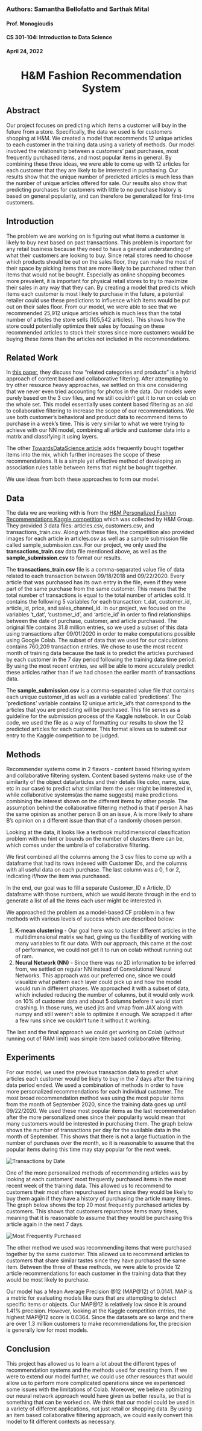 ### Authors: Samantha Bellofatto and Sarthak Mital
#### Prof. Monogioudis
#### CS 301-104: Introduction to Data Science
#### April 24, 2022

<h1 align="center">H&M Fashion Recommendation System</h1>

## Abstract
Our project focuses on predicting which items a customer will buy in the future from a store. Specifically, the data we used is for customers 
shopping at H&M. We created a model that recommends 12 unique articles to each customer in the training data using a variety of methods. Our 
model involved the relationship between a customers’ past purchases, most frequently purchased items, and most popular items in general. By 
combining these three ideas, we were able to come up with 12 articles for each customer that they are likely to be interested in purchasing. 
Our results show that the unique number of predicted articles is much less than the number of unique articles offered for sale. Our results 
also show that predicting purchases for customers with little to no purchase history is based on general popularity, and can therefore be 
generalized for first-time customers.

## Introduction
The problem we are working on is figuring out what items a customer is likely to buy next based on past transactions. This problem is important
for any retail business because they need to have a general understanding of what their customers are looking to buy. Since retail stores need 
to choose which products should be out on the sales floor, they can make the most of their space by picking items that are more likely to be 
purchased rather than items that would not be bought. Especially as online shopping becomes more prevalent, it is important for physical retail 
stores to try to maximize their sales in any way that they can. By creating a model that predicts which items each customer is most likely to 
purchase in the future, a potential retailer could use these predictions to influence which items would be put out on their sales floor. From 
our model, we were able to see that we recommended 25,912 unique articles which is much less than the total number of articles the store sells 
(105,542 articles). This shows how the store could potentially optimize their sales by focusing on these recommended articles to stock their 
stores since more customers would be buying these items than the articles not included in the recommendations.

## Related Work
In [this paper](https://www.researchgate.net/publication/221140924_Utilizing_related_products_for_post-purchase_recommendation_in_e-commerce), they discuss how “related categories and products” is a hybrid approach of content based and collaborative filtering. After attempting to try other resource heavy approaches, we settled on this one considering that we never even tried accounting for photos in the data. Our models were purely based on the 3 csv files, and we still couldn’t get it to run on colab on the whole set. This model essentially uses content based filtering as an aid to collaborative filtering to increase the scope of our recommendations. We use both customer’s behavioral and product data to recommend items to purchase in a week’s time. This is very similar to what we were trying to achieve with our NN model, combining all article and customer data into a matrix and classifying it using layers.

The other [TowardsDataScience article](https://towardsdatascience.com/the-frequently-bought-together-recommendation-system-b4ed076b24e5) adds frequently bought together items into the mix, which further increases the scope of these recommendations. It is a simple yet effective method of developing an association rules table between items that might be bought together.

We use ideas from both these approaches to form our model.


## Data
The data we are working with is from the [H&M Personalized Fashion Recommendations Kaggle competition](https://www.kaggle.com/competitions/h-and-m-personalized-fashion-recommendations) 
which was collected by H&M Group. They provided 3 data files: articles.csv, customers.csv, and transactions_train.csv. Along with these files, 
the competition also provided images for each article in articles.csv as well as a sample submission file called sample_submission.csv. For our 
project, we only used the **transactions_train.csv** data file mentioned above, as well as the **sample_submission.csv** to format our results.

The **transactions_train.csv** file is a comma-separated value file of data related to each transaction between 09/18/2018 and 09/22/2020. Every 
article that was purchased has its own entry in the file, even if they were part of the same purchase from the same customer. This means that the 
total number of transactions is equal to the total number of articles sold. It contains the following 5 variables for each transaction: t_dat, 
customer_id, article_id, price, and sales_channel_id. In our project, we focused on the variables ‘t_dat’, ‘customer_id’, and ‘article_id’ in order 
to find relationships between the date of purchase, customer, and article purchased. The original file contains 31.8 million entries, so we used a 
subset of this data using transactions after 09/01/2020 in order to make computations possible using Google Colab. The subset of data that we used 
for our calculations contains 760,209 transaction entries. We chose to use the most recent month of training data because the task is to predict 
the articles purchased by each customer in the 7 day period following the training data time period. By using the most recent entries, we will be 
able to more accurately predict these articles rather than if we had chosen the earlier month of transactions data.

The **sample_submission.csv** is a comma-separated value file that contains each unique customer_id as well as a variable called ‘predictions’. The 
‘predictions’ variable contains 12 unique article_id’s that correspond to the articles that you are predicting will be purchased. This file serves 
as a guideline for the submission process of the Kaggle notebook. In our Colab code, we used the file as a way of formatting our results to show the 
12 predicted articles for each customer. This format allows us to submit our entry to the Kaggle competition to be judged.

## Methods
Recommender systems come in 2 flavors - content based filtering system and collaborative filtering system. Content based systems make use of the 
similarity of the object data(articles and their details like color, name, size, etc in our case) to predict what similar item the user might be 
interested in, while collaborative systems(as the name suggests) make predictions combining the interest shown on the different items by other people. 
The assumption behind the collaborative filtering method is that if  person A has the same opinion as another person B on an issue, A is more likely 
to share B’s opinion on a different issue than that of a randomly chosen person.

Looking at the data, it looks like a textbook multidimensional classification problem with no hint or bounds on the number of clusters there can be, 
which comes under the umbrella of collaborative filtering.

We first combined all the columns among the 3 csv files to come up with a dataframe that had its rows indexed with Customer IDs, and the columns with 
all useful data on each purchase. The last column was a 0, 1 or 2, indicating if/how the item was purchased.

In the end, our goal was to fill a separate Customer_ID x Article_ID dataframe with those numbers, which we would iterate through in the end to 
generate a list of all the items each user might be interested in.

We approached the problem as a model-based CF problem in a few methods with various levels of success which are described below:
<ol>
  <li><strong>K-mean clustering</strong> - Our goal here was to cluster different articles in the multidimensional matrix we had, giving us the flexibility of working with many variables to fit our data. With our approach, this came at the cost of performance, we could not get it to run on colab without running out of ram.</li>
  <li><strong>Neural Network (NN)</strong> - Since there was no 2D information to be inferred from, we settled on regular NN instead of Convolutional Neural Networks. This approach was our preferred one, since we could visualize what pattern each layer could pick up and how the model would run in different phases. We approached it with a subset of data, which included reducing the number of columns, but it would only work on 10% of customer data and about 5 columns before it would start crashing. In those runs, we used jits and vmap from JAX along with numpy and still weren't able to optimize it enough. We scrapped it after a few runs since we couldn’t tune it without it working.</li>
</ol>

The last and the final approach we could get working on Colab (without running out of RAM limit) was simple item based collaborative filtering.

## Experiments
For our model, we used the previous transaction data to predict what articles each customer would be likely to buy in the 7 days after the training data period ended. We used a combination of methods in order to have more personalized recommendations for each individual customer. The most broad recommendation method was using the most popular items from the month of September 2020, since the training data goes up until 09/22/2020. We used these most popular items as the last recommendation after the more personalized ones since their popularity would mean that many customers would be interested in purchasing them. The graph below shows the number of transactions per day for the available data in the month of September. This shows that there is not a large fluctuation in the number of purchases over the month, so it is reasonable to assume that the popular items during this time may stay popular for the next week.

![Transactions by Date](transaction-by-date.png)

One of the more personalized methods of recommending articles was by looking at each customers’ most frequently purchased items in the most recent week of the training data. This allowed us to recommend to customers their most often repurchased items since they would be likely to buy them again if they have a history of purchasing the article many times. The graph below shows the top 20 most frequently purchased articles by customers. This shows that customers repurchase items many times, meaning that it is reasonable to assume that they would be purchasing this article again in the next 7 days.

![Most Frequently Purchased](frequently-purchased.png)

The other method we used was recommending items that were purchased together by the same customer. This allowed us to recommend articles to customers that share similar tastes since they have purchased the same item. Between the three of these methods, we were able to provide 12 article recommendations for each customer in the training data that they would be most likely to purchase.

Our model has a Mean Average Precision @12 (MAP@12) of 0.0141. MAP is a metric for evaluating models like ours that are attempting to detect specific items or objects. Our MAP@12 is relatively low since it is around 1.41% precision. However, looking at the Kaggle competition entries, the highest MAP@12 score is 0.0364. Since the datasets are so large and there are over 1.3 million customers to make recommendations for, the precision is generally low for most models.

## Conclusion
This project has allowed us to learn a lot about the different types of recommendation systems and the methods used for creating them. If we were to extend our model further, we could use other resources that would allow us to perform more complicated operations since we experienced some issues with the limitations of Colab. Moreover, we believe optimizing our neural network approach would have given us better results, so that is something that can be worked on. We think that our model could be used in a variety of different applications, not just retail or shopping data. By using an item based collaborative filtering approach, we could easily convert this model to fit different contexts as necessary.

